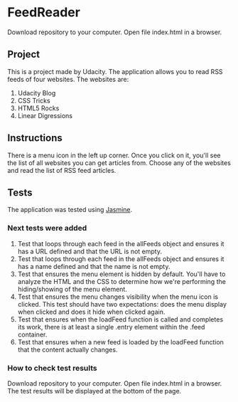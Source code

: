 # FeedReader

Download repository to your computer. Open file index.html in a browser.

## Project

This is a project made by Udacity. The application allows you to read RSS feeds of four websites. The websites are:
1. Udacity Blog
2. CSS Tricks
3. HTML5 Rocks
4. Linear Digressions

## Instructions

There is a menu icon in the left up corner. Once you click on it, you'll see the list of all websites you can get articles from. Choose any of the websites and read the list of RSS feed articles. 

## Tests

The application was tested using [Jasmine](http://jasmine.github.io/).

### Next tests were added

1. Test that loops through each feed in the allFeeds object and ensures it has a URL defined and that the URL is not empty.
2. Test that loops through each feed in the allFeeds object and ensures it has a name defined and that the name is not empty.
3. Test that ensures the menu element is hidden by default. You'll have to analyze the HTML and the CSS to determine how we're performing the hiding/showing of the menu element.
4. Test that ensures the menu changes visibility when the menu icon is clicked. This test should have two expectations: does the menu display when clicked and does it hide when clicked again.
5. Test that ensures when the loadFeed function is called and completes its work, there is at least a single .entry element within the .feed container.
6. Test that ensures when a new feed is loaded by the loadFeed function that the content actually changes.

### How to check test results

Download repository to your computer. Open file index.html in a browser. The test results will be displayed at the bottom of the page.
